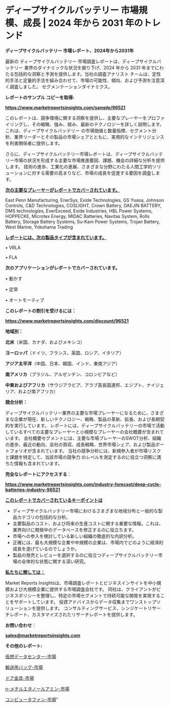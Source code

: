 # ディープサイクルバッテリー 市場規模、成長 | 2024 年から 2031 年のトレンド

<strong>ディープサイクルバッテリー 市場レポート、2024年から2031年</strong>

最新の ディープサイクルバッテリー 市場調査レポートは、ディープサイクルバッテリー 業界のダイナミックな状況を掘り下げ、2024 年から 2031 年までにわたる包括的な洞察と予測を提供します。当社の調査アナリスト チームは、定性的手法と定量的手法を組み合わせて、市場の可能性、傾向、および予測を注意深く調査しました。 セグメンテーションダイナミクス。



<strong>レポートのサンプル コピーを取得:</strong> <a href=https://www.marketreportsinsights.com/sample/96521>

<strong><u>https://www.marketreportsinsights.com/sample/96521</u></strong></a>

このレポートは、競争環境に関する洞察を提供し、主要なプレーヤーをプロファイリングし、その戦略、強み、弱み、最新のテクノロジーを詳しく説明します。 これは、ディープサイクルバッテリー の市場価値と数量指標、セグメント分析、業界リーダーとその製品の市場シェアとともに、実用的なインテリジェンスを利害関係者に提供します。

さらに、ディープサイクルバッテリー市場レポートは、ディープサイクルバッテリー市場の状況を形成する主要な市場推進要因、課題、機会の詳細な分析を提供します。 技術の進歩、工業化の進展、さまざまな分野にわたる人間工学的ソリューションに対する需要の高まりなど、市場の成長を促進する要因を調査します。



<strong><u>次の主要なプレーヤーがレポートでカバーされています。</u></strong>

East Penn Manufacturing, EnerSys, Exide Technologies, GS Yuasa, Johnson Controls, C&D Technologies, COSLIGHT, Crown Battery, DAEJIN BATTERY, DMS technologies, EverExceed, Exide Industries, HBL Power Systems, HOPPECKE, Microtex Energy, MIDAC Batteries, Navitas System, Rolls Battery, Storage Battery Systems, Su-Kam Power Systems, Trojan Battery, West Marine, Yokohama Trading



<strong><u><b>レポートには、次の製品タイプが含まれています。</b></u></strong>

• VRLA

• FLA



<strong><b>次のアプリケーションがレポートでカバーされています。</b></strong>

• 動かす

• 定常

• オートモーティブ



<strong><b>このレポートの割引を受けるには：</b></strong><a href=https://www.marketreportsinsights.com/discount/96521>

<strong><u>https://www.marketreportsinsights.com/discount/96521</u></strong></a>



<strong>地域別：</strong>



<strong>北米</strong>（米国、カナダ、およびメキシコ）



<strong>ヨーロッパ</strong>（ドイツ、フランス、英国、ロシア、イタリア）



<strong>アジア太平洋</strong>（中国、日本、韓国、インド、東南アジア）



<strong>南アメリカ</strong>（ブラジル、アルゼンチン、コロンビアなど）



<strong>中東およびアフリカ</strong>（サウジアラビア、アラブ首長国連邦、エジプト、ナイジェリア、および南アフリカ）



<strong>競合分析：</strong>

ディープサイクルバッテリー業界の主要な市場プレーヤーになるために、さまざまな企業が現在、新しいテクノロジー、戦略、製品の革新、拡張、および長期契約を実行しています。 レポートには、ディープサイクルバッテリーの市場で活動しているすべての主要なプレーヤーと小規模なプレーヤーの会社概要が含まれています。 会社概要セグメントには、主要な市場プレーヤーのSWOT分析、組織の進歩、最近の動向、会社の買収、成長戦略、世界市場シェア、および製品ポートフォリオが含まれています。 当社の競争分析には、新規参入者が市場リスクと課題を特定して、当該市場の競争力 のレベルを測定するのに役立つ洞察に満ちた情報も含まれています。



<strong>完全なレポートにアクセスする</strong>：

<a href=https://www.marketreportsinsights.com/industry-forecast/deep-cycle-batteries-industry-96521>

<strong><u>https://www.marketreportsinsights.com/industry-forecast/deep-cycle-batteries-industry-96521</u></strong></a>



<strong><u><b>このレポートでカバーされているキーポイントは</b></u></strong>
<ul>
  <li>ディープサイクルバッテリー市場におけるさまざまな地域分布と一般的な製品カテゴリの包括的な分析。</li>
  <li>主要製品のコスト、および将来の生産コストに関する重要な情報。これは、業界向けに開発中のデータベースを修正するのに役立ちます。</li>
  <li>市場への参入を検討している新しい組織の徹底的な内訳分析。</li>
  <li>正確には、最も大規模な企業や中規模の企業は、市場内でどのように経済的成長を遂げているのでしょうか。</li>
  <li>製品の発売とレビューを選択するのに役立つディープサイクルバッテリー市場の全体的な状態に関する深い研究。</li>
</ul>


<strong><u><b>私たちに関しては：</b></u></strong>

Market Reports Insightsは、市場調査レポートとビジネスインサイトを中小規模および大規模企業に提供する市場調査会社です。 同社は、クライアントがビジネスポリシーを整理し、特定の市場セグメントで持続可能な開発を実現することをサポートしています。 投資アドバイスからデータ収集までワンストップソリューションを提供します。 コンサルティングサービス、シンジケートリサーチレポート、カスタマイズされたリサーチレポートを提供します。



<strong><b>お問い合わせ</b></strong>：

<a href=mailto:sales@marketreportsinsights.com>

<strong><u>sales@marketreportsinsights.com</u></strong></a>



<strong>その他のレポート:</strong>

<a href=https://www.linkedin.com/pulse/仮想データセンター-市場-2023-競争分析と事業成長-2030-analytics-achievers-24-analysis-rsrnf/>仮想データセンター-市場</a>

<a href=https://www.linkedin.com/pulse/輸送用バッグ-市場-2023-総利益と主要ベンダー-2030-trend-tracking-toolbox-24-analysis-pc6ef/>輸送用バッグ-市場</a>

<a href=https://www.linkedin.com/pulse/ドア金具-市場-2030-年までの需要に焦点を当てた-2023-年調査レポート-6v1uf/>ドア金具-市場</a>

<a href=https://www.linkedin.com/pulse/n-メチルエタノールアミン-市場-2023-推進要因と成長機会-2030-aqp6f/>n-メチルエタノールアミン-市場</a>

<a href=https://www.linkedin.com/pulse/コンピュータファン-市場-2023-swot-分析と成長率-2030-analytics-achievers-24-analysis-j8zvf/>コンピュータファン-市場</a>"
